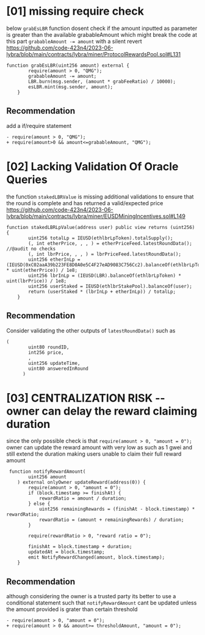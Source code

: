 # [01] missing require check

below `grabEsLBR` function dosent check if the amount inputted as parameter is greater than the available grabableAmount which might break the code at this part `grabableAmount -= amount` with a silent revert
https://github.com/code-423n4/2023-06-lybra/blob/main/contracts/lybra/miner/ProtocolRewardsPool.sol#L131
```solidity
function grabEsLBR(uint256 amount) external { 
        require(amount > 0, "QMG");
        grabableAmount -= amount;
        LBR.burn(msg.sender, (amount * grabFeeRatio) / 10000);
        esLBR.mint(msg.sender, amount);
    }
```

## Recommendation

add a if/require statement
```solidity
- require(amount > 0, "QMG");
+ require(amount>0 && amount<=grabableAmount, "QMG");
``` 


# [02] Lacking Validation Of Oracle Queries
the function `stakedLBRValue` is missing additional validations to ensure that the round is complete and has returned a valid/expected price
https://github.com/code-423n4/2023-06-lybra/blob/main/contracts/lybra/miner/EUSDMiningIncentives.sol#L149
```solidity
function stakedLBRLpValue(address user) public view returns (uint256) {
        uint256 totalLp = IEUSD(ethlbrLpToken).totalSupply();
        (, int etherPrice, , , ) = etherPriceFeed.latestRoundData();  //@audit no checks
        (, int lbrPrice, , , ) = lbrPriceFeed.latestRoundData();
        uint256 etherInLp = (IEUSD(0xC02aaA39b223FE8D0A0e5C4F27eAD9083C756Cc2).balanceOf(ethlbrLpToken) * uint(etherPrice)) / 1e8;
        uint256 lbrInLp = (IEUSD(LBR).balanceOf(ethlbrLpToken) * uint(lbrPrice)) / 1e8;
        uint256 userStaked = IEUSD(ethlbrStakePool).balanceOf(user);
        return (userStaked * (lbrInLp + etherInLp)) / totalLp;
    }
```
## Recommendation
Consider validating the other outputs of `latestRoundData()` such as 
```
(
        uint80 roundID,
        int256 price,
        ,
        uint256 updateTime,
        uint80 answeredInRound
      )
```


# [03] CENTRALIZATION RISK -- owner can delay the reward claiming duration
since the only possible check is that `require(amount > 0, "amount = 0");` owner can update the reward amount with very low as such as 1 gwei and still extend the duration making users unable to claim their full reward amount
```solidity
 function notifyRewardAmount(
        uint256 amount
    ) external onlyOwner updateReward(address(0)) {
        require(amount > 0, "amount = 0");
        if (block.timestamp >= finishAt) {
            rewardRatio = amount / duration;
        } else {
            uint256 remainingRewards = (finishAt - block.timestamp) * rewardRatio;
            rewardRatio = (amount + remainingRewards) / duration;
        }

        require(rewardRatio > 0, "reward ratio = 0");

        finishAt = block.timestamp + duration;
        updatedAt = block.timestamp;
        emit NotifyRewardChanged(amount, block.timestamp);  
    }
```
## Recommendation
although considering the owner is a trusted party its better to use a conditional statement such that `notifyRewardAmount` cant be updated unless the amount provided is grater than certain threshold
```solidity
- require(amount > 0, "amount = 0");
+ require(amount > 0 && amount>= thresholdAmount, "amount = 0");
```